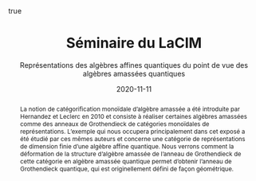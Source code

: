 ﻿---
subtitle: Représentations des algèbres affines quantiques du point de vue des algèbres amassées quantiques

title: Séminaire du LaCIM

event_url: http://lacim.uqam.ca/event/lea-bittmann-2020/

location: UQAM - Zoom
address:

  city: Montréal

  country: Canada

#summary: An example talk using Academic's Markdown slides feature.
abstract: La notion de catégorification monoïdale d’algèbre amassée a été introduite par Hernandez et Leclerc en 2010 et consiste à réaliser certaines algèbres amassées comme des anneaux de Grothendieck de catégories monoïdales de représentations. L’exemple qui nous occupera principalement dans cet exposé a été étudié par ces mêmes auteurs et concerne une catégorie de représentations de dimension finie d’une algèbre affine quantique. Nous verrons comment la déformation de la structure d’algèbre amassée de l’anneau de Grothendieck de cette catégorie en algèbre amassée quantique permet d’obtenir l’anneau de Grothendieck quantique, qui est originellement défini de façon géométrique.

# Talk start and end times.
#   End time can optionally be hidden by prefixing the line with `#`.
date: "2020-11-11"
#date_end: "2030-06-01T15:00:00Z"
all_day: true

# Schedule page publish date (NOT talk date).
publishDate: "2020-01-17"

authors: []
tags: []

# Is this a featured talk? (true/false)
featured: true

image:
  caption: 'Image credit: [**Unsplash**](https://unsplash.com/photos/bzdhc5b3Bxs)'
  focal_point: Right

links:
# - icon: twitter
#  icon_pack: fab
#  name: Follow
#  url: https://twitter.com/georgecushen
url_code: ""
url_pdf: ""
url_slides: ""
url_video: ""

# Markdown Slides (optional).
#   Associate this talk with Markdown slides.
#   Simply enter your slide deck's filename without extension.
#   E.g. `slides = "example-slides"` references `content/slides/example-slides.md`.
#   Otherwise, set `slides = ""`.
slides :

# Projects (optional).
#   Associate this post with one or more of your projects.
#   Simply enter your project's folder or file name without extension.
#   E.g. `projects = ["internal-project"]` references `content/project/deep-learning/index.md`.
#   Otherwise, set `projects = []`.
projects :

# Enable math on this page?
math: true
---

